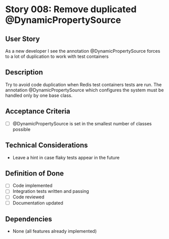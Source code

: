 # Story 008: Remove duplicated @DynamicPropertySource

## User Story
As a new developer I see the annotation @DynamicPropertySource forces to a lot of duplication to work with
test containers

## Description
Try to avoid code duplication when Redis test containers tests are run. The annotation @DynamicPropertySource which
configures the system must be handled only by one base class.

## Acceptance Criteria
- [ ] @DynamicPropertySource is set in the smallest number of classes possible

## Technical Considerations
- Leave a hint in case flaky tests appear in the future

## Definition of Done
- [ ] Code implemented
- [ ] Integration tests written and passing
- [ ] Code reviewed
- [ ] Documentation updated

## Dependencies
- None (all features already implemented)
